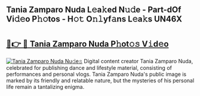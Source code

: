 ## Tania Zamparo Nuda L𝚎a𝚔ed N𝚞𝚍e - Part-dOf Vi𝚍𝚎o P𝚑𝚘tos - H𝚘𝚝 O𝚗𝚕yf𝚊ns L𝚎a𝚔s UN46X

# <h2><a href="http://kf1t0g.oniu.top/?m=Tania+Zamparo+Nuda">🔗👉 🔴 Tania Zamparo Nuda P𝚑ot𝚘𝚜 V𝚒d𝚎o</a></h2>

[![Tania Zamparo Nuda Nu𝚍e𝚜](https://i.imgur.com/0qMVB7G.gif)](http://kf1t0g.oniu.top/?m=Tania+Zamparo+Nuda)
Digital content creator Tania Zamparo Nuda, celebrated for publishing dance and lifestyle material, consisting of performances and personal vlogs. Tania Zamparo Nuda's public image is marked by its friendly and relatable nature, but the mysteries of his personal life remain a tantalizing enigma.  
